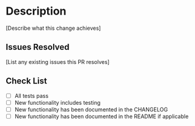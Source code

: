 # Description

[Describe what this change achieves]

## Issues Resolved

[List any existing issues this PR resolves]

## Check List

- [ ] All tests pass
- [ ] New functionality includes testing
- [ ] New functionality has been documented in the CHANGELOG
- [ ] New functionality has been documented in the README if applicable
